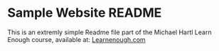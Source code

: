 Sample Website README
=====================

This is an extremly simple Readme file part of the Michael Hartl Learn Enough
course, available at: [Learnenough.com](https://www.learnenough.com/html-tutorial#fig-repo_page)
